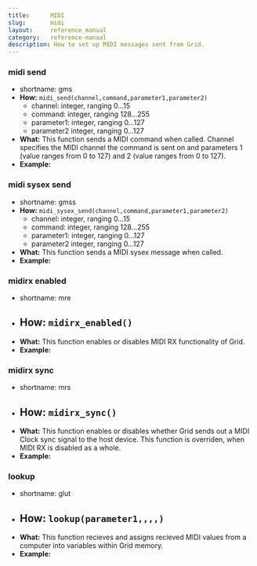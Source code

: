```yaml
---
title:      MIDI
slug:       midi
layout:     reference_manual    
category:   reference-manual
description: How to set up MIDI messages sent from Grid.
---
```


### midi send
- shortname: gms
- **How:** `midi_send(channel,command,parameter1,parameter2)`
  - channel: integer, ranging 0...15
  - command: integer, ranging 128...255
  - parameter1: integer, ranging 0...127
  - parameter2 integer, ranging 0...127
- **What:** This function sends a MIDI command when called. Channel specifies the MIDI channel the command is sent on and parameters 1 (value ranges from 0 to 127) and 2 (value ranges from 0 to 127).
- **Example:** 

### midi sysex send
- shortname: gmss
- **How:** `midi_sysex_send(channel,command,parameter1,parameter2)`
  - channel: integer, ranging 0...15
  - command: integer, ranging 128...255
  - parameter1: integer, ranging 0...127
  - parameter2 integer, ranging 0...127
- **What:** This function sends a MIDI sysex message when called.
- **Example:** 

### midirx enabled
- shortname: mre
- **How:** `midirx_enabled()`
  - 
- **What:** This function enables or disables MIDI RX functionality of Grid.
- **Example:** 

### midirx sync
- shortname: mrs
- **How:** `midirx_sync()`
  - 
- **What:** This function enables or disables whether Grid sends out a MIDI Clock sync signal to the host device.
This function is overriden, when MIDI RX is disabled as a whole.
- **Example:** 

### lookup

- shortname: glut
- **How:** `lookup(parameter1,,,,)`
  - 
- **What:** This function recieves and assigns recieved MIDI values from a computer into variables within Grid memory.
- **Example:** 

